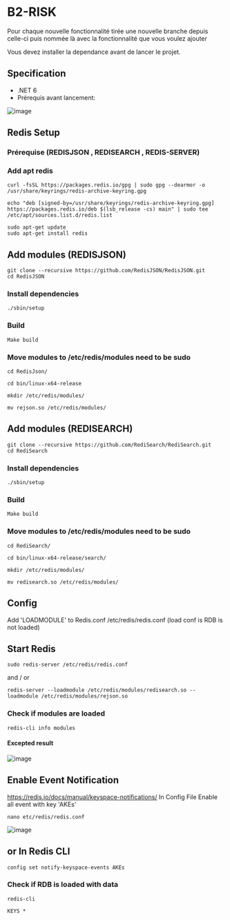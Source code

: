 # B2-RISK

Pour chaque nouvelle fonctionnalité tirée une nouvelle branche depuis celle-ci puis nommée là avec la fonctionnalité que vous voulez ajouter

Vous devez installer la dependance avant de lancer le projet.

## Specification

- .NET 6
- Prérequis avant lancement:

![image](https://user-images.githubusercontent.com/91829231/193802735-e29d8524-2eb2-48b8-ac12-8679abedfb07.png)
   
## Redis Setup
### Prérequise (REDISJSON , REDISEARCH , REDIS-SERVER)
### Add apt redis
```
curl -fsSL https://packages.redis.io/gpg | sudo gpg --dearmor -o /usr/share/keyrings/redis-archive-keyring.gpg

echo "deb [signed-by=/usr/share/keyrings/redis-archive-keyring.gpg] https://packages.redis.io/deb $(lsb_release -cs) main" | sudo tee /etc/apt/sources.list.d/redis.list

sudo apt-get update
sudo apt-get install redis
```
## Add modules (REDISJSON)
```
git clone --recursive https://github.com/RedisJSON/RedisJSON.git
cd RedisJSON
```
### Install dependencies 
```
./sbin/setup
```
### Build
```
Make build
```
### Move modules to /etc/redis/modules need to be sudo
```
cd RedisJson/

cd bin/linux-x64-release

mkdir /etc/redis/modules/

mv rejson.so /etc/redis/modules/
```

## Add modules (REDISEARCH)
```
git clone --recursive https://github.com/RediSearch/RediSearch.git
cd RediSearch
```
### Install dependencies
```
./sbin/setup
```
### Build
```
Make build
```
### Move modules to /etc/redis/modules need to be sudo
```
cd RediSearch/

cd bin/linux-x64-release/search/

mkdir /etc/redis/modules/

mv redisearch.so /etc/redis/modules/
```
## Config
Add 'LOADMODULE' to Redis.conf /etc/redis/redis.conf (load conf is RDB is not loaded)

## Start Redis
```
sudo redis-server /etc/redis/redis.conf
```
and / or
```
redis-server --loadmodule /etc/redis/modules/redisearch.so --loadmodule /etc/redis/modules/rejson.so
```
### Check if modules are loaded
```
redis-cli info modules
```
#### Excepted result 
![image](https://user-images.githubusercontent.com/91829231/209672595-00118994-b348-4a04-a6ad-ad3aa1ce8d3f.png)

## Enable Event Notification 
https://redis.io/docs/manual/keyspace-notifications/
In Config File Enable all event with key 'AKEs'
```
nano etc/redis/redis.conf
```
![image](https://user-images.githubusercontent.com/91829231/209959040-aa9dc700-44e5-48ea-9ca9-11b3d4682cf5.png)
## or In Redis CLI
```
config set notify-keyspace-events AKEs
```

### Check if RDB is loaded with data
```
redis-cli

KEYS *
```

